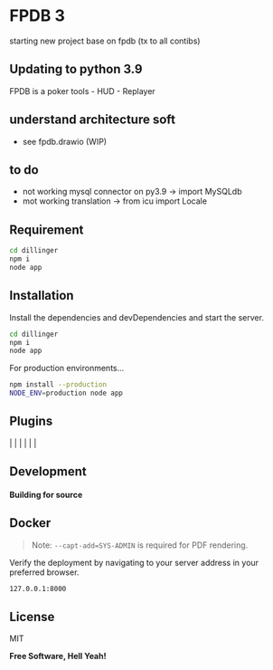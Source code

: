 # FPDB 3
starting new project base on fpdb (tx to all contibs)
## Updating to python 3.9
FPDB is a poker tools - HUD - Replayer

## understand architecture soft

- see fpdb.drawio (WIP)

## to do

- not working mysql connector on py3.9 -> import MySQLdb
- mot working translation -> from icu import Locale


## Requirement
```sh
cd dillinger
npm i
node app
```


## Installation


Install the dependencies and devDependencies and start the server.

```sh
cd dillinger
npm i
node app
```

For production environments...

```sh
npm install --production
NODE_ENV=production node app
```

## Plugins



|  |  |
|  | |


## Development



#### Building for source


## Docker



> Note: `--capt-add=SYS-ADMIN` is required for PDF rendering.

Verify the deployment by navigating to your server address in
your preferred browser.

```sh
127.0.0.1:8000
```

## License

MIT

**Free Software, Hell Yeah!**



